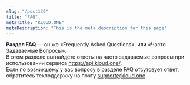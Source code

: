 ```yaml
---
slug: "/post136"
title: "FAQ"
metaTitle: "KLOUD.ONE"
metaDescription: "This is the meta description for this page"
---
```


**Раздел FAQ** — он же «Frequently Asked Questions», или «Часто Задаваемые Вопросы».  
В этом разделе вы найдёте ответы на часто задаваемые вопросы при использовании сервиса https://api.kloud.one/.  
Если по возникшему у вас вопросу в разделе FAQ отсутсвует ответ, обратитесь техподдержку на почту support@kloud.one.
